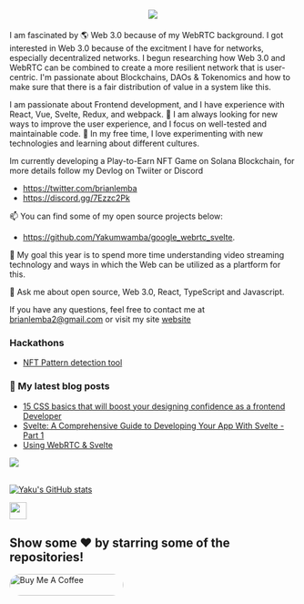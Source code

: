 <h1 align="center">
  <a href="#">
    <img src="https://readme-typing-svg.herokuapp.com/?lines=Hey,+There!+👋;Yaku+here...;Im+a+Web3+engineer!&center=true&size=30">
  </a>
</h1>

<!--
**Yakumwamba/Yakumwamba** is a ✨ _special_ ✨ repository because its `README.md` (this file) appears on your GitHub profile.

Here are some ideas to get you started:

- � I’m currently working on ...
- 🌱 I’m currently learning ...
- 👯 I’m looking to collaborate on ...
- 🤔 I’m looking for help with ...
- 💬 Ask me about ...
- 📫 How to reach me: ...
- 😄 Pronouns: ...
- ⚡ Fun fact: ...
-->

I am fascinated by 🌎 Web 3.0 because of my WebRTC background. I got interested in Web 3.0 because of the excitment I have for networks, especially  decentralized networks. I begun researching how Web 3.0 and WebRTC can be combined to create a more resilient network that is user-centric. I'm passionate about  Blockchains, DAOs & Tokenomics and how to make sure that there is a fair distribution of value in a system like this.  

I am passionate about Frontend development, and I have experience with React, Vue, Svelte, Redux, and webpack.
🌱 I am always looking for new ways to improve the user experience, and I focus on well-tested and maintainable code. 
👯 In my free time, I love experimenting with new technologies and learning about different cultures.

Im currently developing a Play-to-Earn NFT Game on Solana Blockchain, for more details follow my Devlog on Twiiter or Discord
- https://twitter.com/brianlemba
- https://discord.gg/7Ezzc2Pk

 📫 You can find some of my open source projects below:

- https://github.com/Yakumwamba/google_webrtc_svelte. 

🎯 My goal this year is to spend more time understanding video streaming technology and ways in which the Web can be utilized as a plartform for this.

💬 Ask me about open source, Web 3.0, React, TypeScript and Javascript.

If you have any questions, feel free to contact me at brianlemba2@gmail.com or visit my site [website](https://yakuportfolio.vercel.app)

### Hackathons
- [NFT Pattern detection tool](https://devpost.com/software/nft-pattern-detection-automation)

### 📕 My latest blog posts

<!-- BLOG-POST-LIST:START -->
  - [15 CSS basics that will boost your designing confidence as a frontend Developer](https://dev.to/yaku/15-css-that-will-boost-your-designing-confidence-as-frontend-developer-1j55)
  - [Svelte: A Comprehensive Guide to Developing Your App With Svelte - Part 1](https://dev.to/yaku/svelte-a-comprehensive-guide-to-developing-your-app-with-svelte-part-1-3iob)
  - [Using WebRTC & Svelte](https://dev.to/yaku/using-webrtc-and-svelte-3pn)
<!-- BLOG-POST-LIST:END -->
 <img src="https://activity-graph.herokuapp.com/graph?username=yakumwamba&theme=dracula&bg_color=00000000&color=22c55e&line=4c8ed9&point=00000000&area=true&hide_border=true"><br><br>

[![Yaku's GitHub stats](https://github-readme-stats.vercel.app/api?theme=radical&username=yakumwamba&count_private=true&show_icons=true&hide_title=true&include_all_commits=true)](https://github.com/anuraghazra/github-readme-stats)
 
 <img src="https://emojis.slackmojis.com/emojis/images/1593555389/9579/blob_excited.gif?1593555389" width="30"/>

## Show some ❤️ by starring some of the repositories!

<a href="https://www.buymeacoffee.com/yakumwamba" target="_blank"> 
    <img src="https://cdn.buymeacoffee.com/buttons/v2/default-red.png" alt="Buy Me A Coffee" style="height: 38px;width: 200px; border-radius: 200px;" >
    </a>




